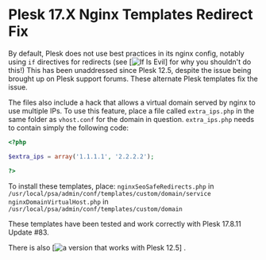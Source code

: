 # Plesk 17.X Nginx Templates Redirect Fix

By default, Plesk does not use best practices in its nginx config, notably using `if` directives for redirects (see [![If Is Evil](https://www.nginx.com/resources/wiki/start/topics/depth/ifisevil/)] for why you shouldn't do this!) This has been unaddressed since Plesk 12.5, despite the issue being brought up on Plesk support forums. These alternate Plesk templates fix the issue.

The files also include a hack that allows a virtual domain served by nginx to use multiple IPs. To use this feature, place a file called `extra_ips.php` in the same folder as `vhost.conf` for the domain in question. `extra_ips.php` needs to contain simply the following code:

```php
<?php

$extra_ips = array('1.1.1.1', '2.2.2.2');

?>
```

To install these templates, place:
`nginxSeoSafeRedirects.php` in `/usr/local/psa/admin/conf/templates/custom/domain/service`
`nginxDomainVirtualHost.php` in `/usr/local/psa/admin/conf/templates/custom/domain`

These templates have been tested and work correctly with Plesk 17.8.11 Update #83.

There is also [![a version that works with Plesk 12.5](https://github.com/yurimataev/plesk125-nginx-config)] .